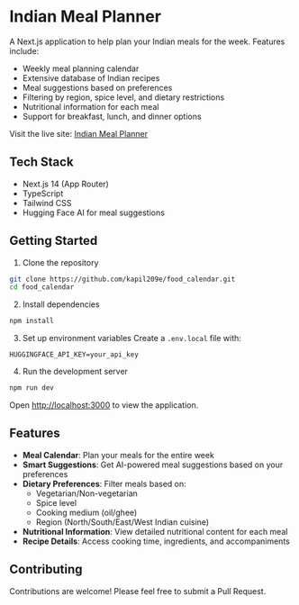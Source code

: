 # Indian Meal Planner

A Next.js application to help plan your Indian meals for the week. Features include:

- Weekly meal planning calendar
- Extensive database of Indian recipes
- Meal suggestions based on preferences
- Filtering by region, spice level, and dietary restrictions
- Nutritional information for each meal
- Support for breakfast, lunch, and dinner options

Visit the live site: [Indian Meal Planner](https://food-calendar.vercel.app)

## Tech Stack

- Next.js 14 (App Router)
- TypeScript
- Tailwind CSS
- Hugging Face AI for meal suggestions

## Getting Started

1. Clone the repository
```bash
git clone https://github.com/kapil209e/food_calendar.git
cd food_calendar
```

2. Install dependencies
```bash
npm install
```

3. Set up environment variables
Create a `.env.local` file with:
```
HUGGINGFACE_API_KEY=your_api_key
```

4. Run the development server
```bash
npm run dev
```

Open [http://localhost:3000](http://localhost:3000) to view the application.

## Features

- **Meal Calendar**: Plan your meals for the entire week
- **Smart Suggestions**: Get AI-powered meal suggestions based on your preferences
- **Dietary Preferences**: Filter meals based on:
  - Vegetarian/Non-vegetarian
  - Spice level
  - Cooking medium (oil/ghee)
  - Region (North/South/East/West Indian cuisine)
- **Nutritional Information**: View detailed nutritional content for each meal
- **Recipe Details**: Access cooking time, ingredients, and accompaniments

## Contributing

Contributions are welcome! Please feel free to submit a Pull Request.
